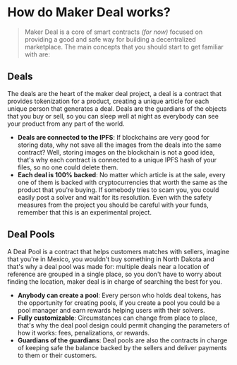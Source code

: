 # How do Maker Deal works?

> Maker Deal is a core of smart contracts _(for now)_ focused on providing a good and safe way for building a decentralized marketplace. The main concepts that you should start to get familiar with are: 

## Deals 
The deals are the heart of the maker deal project, a deal is a contract that provides tokenization for a product, creating a unique article for each unique person that generates a deal. Deals are the guardians of the objects that you buy or sell, so you can sleep well at night as everybody can see your product from any part of the world. 
- **Deals are connected to the IPFS**: If blockchains are very good for storing data, why not save all the images from the deals into the same contract? Well, storing images on the blockchain is not a good idea, that's why each contract is connected to a unique IPFS hash of your files, so no one could delete them.
- **Each deal is 100% backed**: No matter which article is at the sale, every one of them is backed with cryptocurrencies that worth the same as the product that you're buying. If somebody tries to scam you, you could easily post a solver and wait for its resolution. Even with the safety measures from the project you should be careful with your funds, remember that this is an experimental project. 

## Deal Pools
A Deal Pool is a contract that helps customers matches with sellers, imagine that you're in Mexico, you wouldn't buy something in North Dakota and that's why a deal pool was made for: multiple deals near a location of reference are grouped in a single place, so you don't have to worry about finding the location, maker deal is in charge of searching the best for you.
- **Anybody can create a pool**: Every person who holds deal tokens, has the opportunity for creating pools, if you create a pool you could be a pool manager and earn rewards helping users with their solvers. 
- **Fully customizable**: Circumstances can change from place to place, that's why the deal pool design could permit changing the parameters of how it works: fees, penalizations, or rewards. 
- **Guardians of the guardians**: Deal pools are also the contracts in charge of keeping safe the balance backed by the sellers and deliver payments to them or their customers.  
